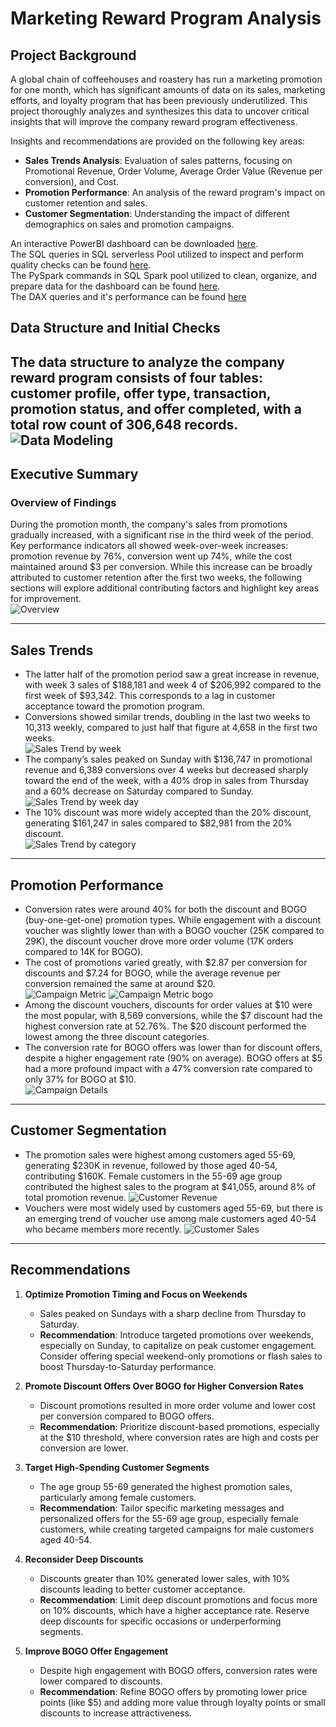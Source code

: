 
# Marketing Reward Program Analysis

## Project Background
A global chain of coffeehouses and roastery has run a marketing promotion for one month, which has significant amounts of data on its sales, marketing efforts, and loyalty program that has been previously underutilized. This project thoroughly analyzes and synthesizes this data to uncover critical insights that will improve the company reward program effectiveness.

Insights and recommendations are provided on the following key areas:
- **Sales Trends Analysis**: Evaluation of sales patterns, focusing on Promotional Revenue, Order Volume, Average Order Value (Revenue per conversion), and Cost.
- **Promotion Performance**: An analysis of the reward program's impact on customer retention and sales.
- **Customer Segmentation**: Understanding the impact of different demographics on sales and promotion campaigns.

An interactive PowerBI dashboard can be downloaded [here](https://github.com/kelvindinhq/reward_program_marketing_analytic/tree/main/dashboard).  
The SQL queries in SQL serverless Pool utilized to inspect and perform quality checks can be found [here](https://github.com/kelvindinhq/reward_program_marketing_analytic/tree/main/sqlscript).  
The PySpark commands in SQL Spark pool utilized to clean, organize, and prepare data for the dashboard can be found [here](https://github.com/kelvindinhq/reward_program_marketing_analytic/tree/main/notebook).  
The DAX queries and it's performance can be found [here](https://github.com/kelvindinhq/reward_program_marketing_analytic/blob/main/DAX%20queries/DAX_queries.csv)

## Data Structure and Initial Checks
The data structure to analyze the company reward program consists of four tables: customer profile, offer type, transaction, promotion status, and offer completed, with a total row count of 306,648 records.  
![Data Modeling](./img/data%20modeling.PNG)
---

## Executive Summary

### Overview of Findings
During the promotion month, the company's sales from promotions gradually increased, with a significant rise in the third week of the period. Key performance indicators all showed week-over-week increases: promotion revenue by 76%, conversion went up 74%, while the cost maintained around $3 per conversion. While this increase can be broadly attributed to customer retention after the first two weeks, the following sections will explore additional contributing factors and highlight key areas for improvement.  
![Overview](./img/overview.png)

---

## Sales Trends

- The latter half of the promotion period saw a great increase in revenue, with week 3 sales of $188,181 and week 4 of $206,992 compared to the first week of $93,342. This corresponds to a lag in customer acceptance toward the promotion program.
- Conversions showed similar trends, doubling in the last two weeks to 10,313 weekly, compared to just half that figure at 4,658 in the first two weeks.  
![Sales Trend by week](./img/sales%20by%20week.png)
- The company’s sales peaked on Sunday with $136,747 in promotional revenue and 6,389 conversions over 4 weeks but decreased sharply toward the end of the week, with a 40% drop in sales from Thursday and a 60% decrease on Saturday compared to Sunday.  
![Sales Trend by week day](./img/sales%20by%20week%20day.png)
- The 10% discount was more widely accepted than the 20% discount, generating $161,247 in sales compared to $82,981 from the 20% discount.  
![Sales Trend by category](./img/sales%20by%20category.png)
---

## Promotion Performance

- Conversion rates were around 40% for both the discount and BOGO (buy-one-get-one) promotion types. While engagement with a discount voucher was slightly lower than with a BOGO voucher (25K compared to 29K), the discount voucher drove more order volume (17K orders compared to 14K for BOGO).
- The cost of promotions varied greatly, with $2.87 per conversion for discounts and $7.24 for BOGO, while the average revenue per conversion remained the same at around $20.  
![Campaign Metric](./img/campaign%20metrics.png)
![Campaign Metric bogo](./img/campaign%20metric%20bogo.png)
- Among the discount vouchers, discounts for order values at $10 were the most popular, with 8,569 conversions, while the $7 discount had the highest conversion rate at 52.76%. The $20 discount performed the lowest among the three discount categories.
- The conversion rate for BOGO offers was lower than for discount offers, despite a higher engagement rate (90% on average). BOGO offers at $5 had a more profound impact with a 47% conversion rate compared to only 37% for BOGO at $10.  
![Campaign Details](./img/camapign%20details.png)
---

## Customer Segmentation

- The promotion sales were highest among customers aged 55-69, generating $230K in revenue, followed by those aged 40-54, contributing $160K. Female customers in the 55-69 age group contributed the highest sales to the program at $41,055, around 8% of total promotion revenue.
![Customer Revenue](./img/customer%20revenue.png)
- Vouchers were most widely used by customers aged 55-69, but there is an emerging trend of voucher use among male customers aged 40-54 who became members more recently.
![Customer Sales](./img/customer%20sales.png)
---

## Recommendations

1. **Optimize Promotion Timing and Focus on Weekends**
   - Sales peaked on Sundays with a sharp decline from Thursday to Saturday.
   - **Recommendation**: Introduce targeted promotions over weekends, especially on Sunday, to capitalize on peak customer engagement. Consider offering special weekend-only promotions or flash sales to boost Thursday-to-Saturday performance.

2. **Promote Discount Offers Over BOGO for Higher Conversion Rates**
   - Discount promotions resulted in more order volume and lower cost per conversion compared to BOGO offers.
   - **Recommendation**: Prioritize discount-based promotions, especially at the $10 threshold, where conversion rates are high and costs per conversion are lower. 

3. **Target High-Spending Customer Segments**
   - The age group 55-69 generated the highest promotion sales, particularly among female customers.
   - **Recommendation**: Tailor specific marketing messages and personalized offers for the 55-69 age group, especially female customers, while creating targeted campaigns for male customers aged 40-54.

4. **Reconsider Deep Discounts**
   - Discounts greater than 10% generated lower sales, with 10% discounts leading to better customer acceptance.
   - **Recommendation**: Limit deep discount promotions and focus more on 10% discounts, which have a higher acceptance rate. Reserve deep discounts for specific occasions or underperforming segments.

5. **Improve BOGO Offer Engagement**
   - Despite high engagement with BOGO offers, conversion rates were lower compared to discounts.
   - **Recommendation**: Refine BOGO offers by promoting lower price points (like $5) and adding more value through loyalty points or small discounts to increase attractiveness.

